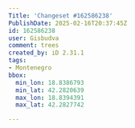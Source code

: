 ```yaml
---
Title: 'Changeset #162586238'
PublishDate: 2025-02-16T20:37:45Z
id: 162586238
user: Gisbudva
comment: trees
created_by: iD 2.31.1
tags:
- Montenegro
bbox:
  min_lon: 18.8386793
  min_lat: 42.2820639
  max_lon: 18.8394391
  max_lat: 42.2827742

---
```

